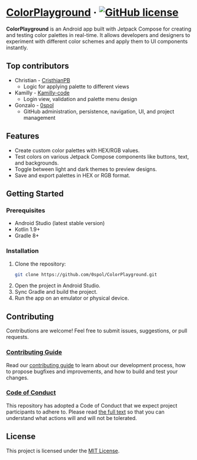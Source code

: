 # [ColorPlayground](https://github.com/0spol/colorplayground) &middot; [![GitHub license](https://img.shields.io/badge/license-MIT-blue.svg)](https://github.com/yourusername/tup/blob/main/LICENSE)

**ColorPlayground** is an Android app built with Jetpack Compose for creating and testing color palettes in real-time. It allows developers and designers to experiment with different color schemes and apply them to UI components instantly.

## Top contributors

- Christian - [CristhianPB](https://github.com/CristhianPB)
   - Logic for applying palette to different views
- Kamilly - [Kamilly-code](https://github.com/Kamilly-code)
   - Login view, validation and palette menu design
- Gonzalo - [0spol](https://github.com/0spol)
   - GitHub administration, persistence, navigation, UI, and project management


## Features
- Create custom color palettes with HEX/RGB values.
- Test colors on various Jetpack Compose components like buttons, text, and backgrounds.
- Toggle between light and dark themes to preview designs.
- Save and export palettes in HEX or RGB format.

## Getting Started
### Prerequisites
- Android Studio (latest stable version)
- Kotlin 1.9+
- Gradle 8+

### Installation
1. Clone the repository:
   ```bash
   git clone https://github.com/0spol/ColorPlayground.git
   ```
2. Open the project in Android Studio.
3. Sync Gradle and build the project.
4. Run the app on an emulator or physical device.

## Contributing
Contributions are welcome! Feel free to submit issues, suggestions, or pull requests.

### [Contributing Guide](./CONTRIBUTING.md)

Read our [contributing guide](./CONTRIBUTING.md) to learn about our development process, how to propose bugfixes and improvements, and how to build and test your changes.

### [Code of Conduct](./CODE_OF_CONDUCT.md)

This repository has adopted a Code of Conduct that we expect project participants to adhere to. Please read [the full text](./CODE_OF_CONDUCT.md) so that you can understand what actions will and will not be tolerated.

## License
This project is licensed under the [MIT License](LICENSE).
